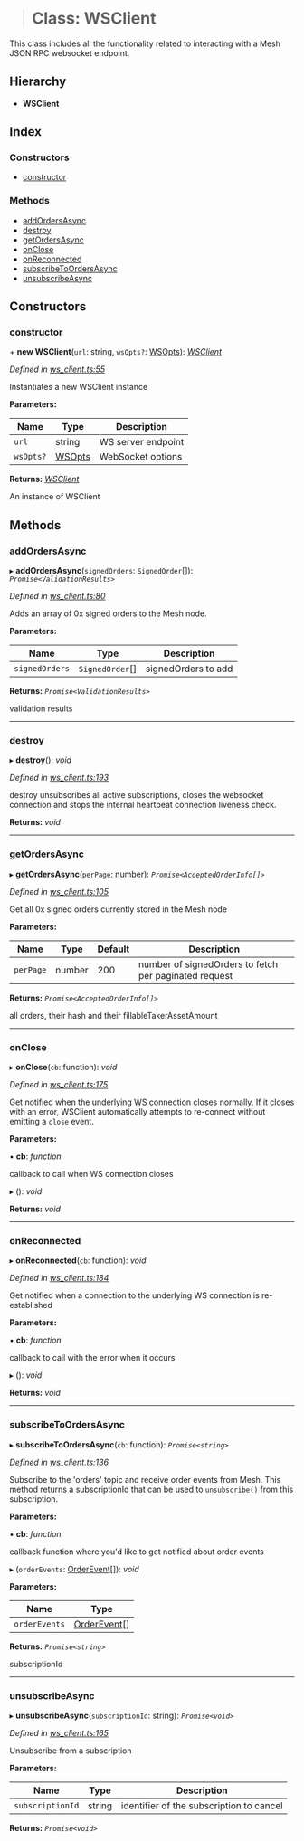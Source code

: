 > # Class: WSClient

This class includes all the functionality related to interacting with a Mesh JSON RPC
websocket endpoint.

## Hierarchy

* **WSClient**

## Index

### Constructors

* [constructor](_ws_client_.wsclient.md#constructor)

### Methods

* [addOrdersAsync](_ws_client_.wsclient.md#addordersasync)
* [destroy](_ws_client_.wsclient.md#destroy)
* [getOrdersAsync](_ws_client_.wsclient.md#getordersasync)
* [onClose](_ws_client_.wsclient.md#onclose)
* [onReconnected](_ws_client_.wsclient.md#onreconnected)
* [subscribeToOrdersAsync](_ws_client_.wsclient.md#subscribetoordersasync)
* [unsubscribeAsync](_ws_client_.wsclient.md#unsubscribeasync)

## Constructors

###  constructor

\+ **new WSClient**(`url`: string, `wsOpts?`: [WSOpts](../interfaces/_types_.wsopts.md)): *[WSClient](_ws_client_.wsclient.md)*

*Defined in [ws_client.ts:55](https://github.com/0xProject/0x-mesh/blob/7038c73/rpc/clients/typescript/src/ws_client.ts#L55)*

Instantiates a new WSClient instance

**Parameters:**

Name | Type | Description |
------ | ------ | ------ |
`url` | string | WS server endpoint |
`wsOpts?` | [WSOpts](../interfaces/_types_.wsopts.md) | WebSocket options |

**Returns:** *[WSClient](_ws_client_.wsclient.md)*

An instance of WSClient

## Methods

###  addOrdersAsync

▸ **addOrdersAsync**(`signedOrders`: `SignedOrder`[]): *`Promise<ValidationResults>`*

*Defined in [ws_client.ts:80](https://github.com/0xProject/0x-mesh/blob/7038c73/rpc/clients/typescript/src/ws_client.ts#L80)*

Adds an array of 0x signed orders to the Mesh node.

**Parameters:**

Name | Type | Description |
------ | ------ | ------ |
`signedOrders` | `SignedOrder`[] | signedOrders to add |

**Returns:** *`Promise<ValidationResults>`*

validation results

___

###  destroy

▸ **destroy**(): *void*

*Defined in [ws_client.ts:193](https://github.com/0xProject/0x-mesh/blob/7038c73/rpc/clients/typescript/src/ws_client.ts#L193)*

destroy unsubscribes all active subscriptions, closes the websocket connection
and stops the internal heartbeat connection liveness check.

**Returns:** *void*

___

###  getOrdersAsync

▸ **getOrdersAsync**(`perPage`: number): *`Promise<AcceptedOrderInfo[]>`*

*Defined in [ws_client.ts:105](https://github.com/0xProject/0x-mesh/blob/7038c73/rpc/clients/typescript/src/ws_client.ts#L105)*

Get all 0x signed orders currently stored in the Mesh node

**Parameters:**

Name | Type | Default | Description |
------ | ------ | ------ | ------ |
`perPage` | number | 200 | number of signedOrders to fetch per paginated request |

**Returns:** *`Promise<AcceptedOrderInfo[]>`*

all orders, their hash and their fillableTakerAssetAmount

___

###  onClose

▸ **onClose**(`cb`: function): *void*

*Defined in [ws_client.ts:175](https://github.com/0xProject/0x-mesh/blob/7038c73/rpc/clients/typescript/src/ws_client.ts#L175)*

Get notified when the underlying WS connection closes normally. If it closes with an
error, WSClient automatically attempts to re-connect without emitting a `close` event.

**Parameters:**

▪ **cb**: *function*

callback to call when WS connection closes

▸ (): *void*

**Returns:** *void*

___

###  onReconnected

▸ **onReconnected**(`cb`: function): *void*

*Defined in [ws_client.ts:184](https://github.com/0xProject/0x-mesh/blob/7038c73/rpc/clients/typescript/src/ws_client.ts#L184)*

Get notified when a connection to the underlying WS connection is re-established

**Parameters:**

▪ **cb**: *function*

callback to call with the error when it occurs

▸ (): *void*

**Returns:** *void*

___

###  subscribeToOrdersAsync

▸ **subscribeToOrdersAsync**(`cb`: function): *`Promise<string>`*

*Defined in [ws_client.ts:136](https://github.com/0xProject/0x-mesh/blob/7038c73/rpc/clients/typescript/src/ws_client.ts#L136)*

Subscribe to the 'orders' topic and receive order events from Mesh. This method returns a
subscriptionId that can be used to `unsubscribe()` from this subscription.

**Parameters:**

▪ **cb**: *function*

callback function where you'd like to get notified about order events

▸ (`orderEvents`: [OrderEvent](../interfaces/_types_.orderevent.md)[]): *void*

**Parameters:**

Name | Type |
------ | ------ |
`orderEvents` | [OrderEvent](../interfaces/_types_.orderevent.md)[] |

**Returns:** *`Promise<string>`*

subscriptionId

___

###  unsubscribeAsync

▸ **unsubscribeAsync**(`subscriptionId`: string): *`Promise<void>`*

*Defined in [ws_client.ts:165](https://github.com/0xProject/0x-mesh/blob/7038c73/rpc/clients/typescript/src/ws_client.ts#L165)*

Unsubscribe from a subscription

**Parameters:**

Name | Type | Description |
------ | ------ | ------ |
`subscriptionId` | string | identifier of the subscription to cancel  |

**Returns:** *`Promise<void>`*